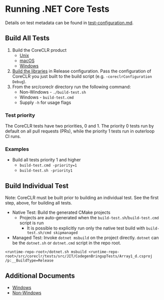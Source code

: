 # Running .NET Core Tests

Details on test metadata can be found in [test-configuration.md](test-configuration.md).

## Build All Tests

1) Build the CoreCLR product
    * [Unix](../../building/coreclr/linux-instructions.md)
    * [macOS](../../building/coreclr/osx-instructions.md)
    * [Windows](../../building/coreclr/README.md)
2) [Build the libraries](../../building/libraries/README.md) in Release configuration. Pass the configuration of CoreCLR you just built to the build script (e.g. `-coreclrConfiguration Debug`).
3) From the src/coreclr directory run the following command:
    * Non-Windows - `./build-test.sh`
    * Windows - `build-test.cmd`
    * Supply `-h` for usage flags

### Test priority

The CoreCLR tests have two priorities, 0 and 1. The priority 0 tests run by default on all pull requests (PRs), while the priority 1 tests run in outerloop CI runs.

### Examples

* Build all tests priority 1 and higher
  * `build-test.cmd -priority=1`
  * `build-test.sh -priority1`

## Build Individual Test

Note:  CoreCLR must be built prior to building an individual test. See the first step, above, for building all tests.

* Native Test: Build the generated CMake projects
  * Projects are auto-generated when the `build-test.sh`/`build-test.cmd` script is run
    * It is possible to explicitly run only the native test build with `build-test.sh/cmd skipmanaged`
* Managed Test: Invoke `dotnet msbuild` on the project directly. `dotnet` can be the `dotnet.sh` or `dotnet.cmd` script in the repo root.
```
<runtime-repo-root>/dotnet.sh msbuild <runtime-repo-root>/src/coreclr/tests/src/JIT/CodegenBringupTests/Array1_d.csproj /p:__BuildType=Release
```

## Additional Documents

* [Windows](windows-test-instructions.md)
* [Non-Windows](unix-test-instructions.md)
